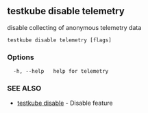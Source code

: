 ## testkube disable telemetry

disable collecting of anonymous telemetry data

```
testkube disable telemetry [flags]
```

### Options

```
  -h, --help   help for telemetry
```

### SEE ALSO

* [testkube disable](testkube_disable.md)	 - Disable feature

